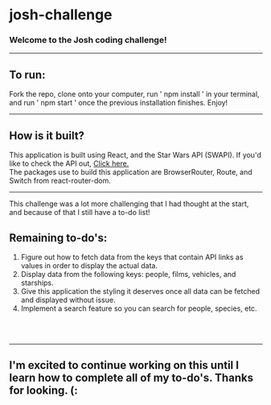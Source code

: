 # josh-challenge

<h3>
  Welcome to the Josh coding challenge!
</h3>
<hr>
<h2>To run:</h2> Fork the repo, clone onto your computer, run ' npm install ' in your terminal, and run ' npm start ' once the previous installation finishes. Enjoy!  
<hr>
<h2>
  How is it built?
</h2>
<p>
  This application is built using React, and the Star Wars API (SWAPI). If you'd like to check the API out, <a href='https://swapi.dev/api'>Click here.</a>
  <br>
  The packages use to build this application are BrowserRouter, Route, and Switch from react-router-dom.
</p>
<hr>
<p>
  This challenge was a lot more challenging that I had thought at the start, and because of that I still have a to-do list!
</p>
<h2>Remaining to-do's:</h2>
<ol>
  <li>Figure out how to fetch data from the keys that contain API links as values in order to display the actual data.</li>
  <li>Display data from the following keys: people, films, vehicles, and starships.</li>
  <li>Give this application the styling it deserves once all data can be fetched and displayed without issue.</li>
  <li>Implement a search feature so you can search for people, species, etc.</li>
</ol>
<br><br>
<hr>
<h2>
  I'm excited to continue working on this until I learn how to complete all of my to-do's. Thanks for looking. (:
</h2>

